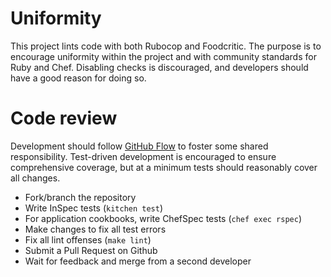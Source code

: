 # Uniformity

This project lints code with both Rubocop and Foodcritic.
The purpose is to encourage uniformity within the project and with community standards for Ruby and Chef.
Disabling checks is discouraged, and developers should have a good reason for doing so.

# Code review

Development should follow [GitHub Flow](https://guides.github.com/introduction/flow/) to foster some shared responsibility.
Test-driven development is encouraged to ensure comprehensive coverage, but at a minimum tests should reasonably cover all changes.

* Fork/branch the repository
* Write InSpec tests (`kitchen test`)
* For application cookbooks, write ChefSpec tests (`chef exec rspec`)
* Make changes to fix all test errors
* Fix all lint offenses (`make lint`)
* Submit a Pull Request on Github
* Wait for feedback and merge from a second developer
